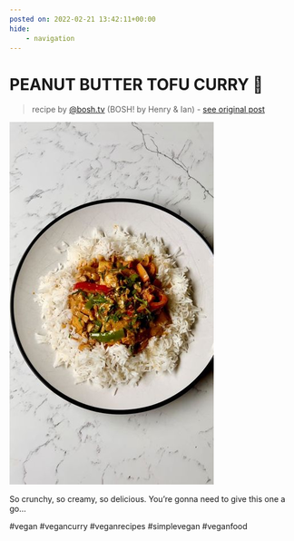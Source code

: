 ```yaml
---
posted on: 2022-02-21 13:42:11+00:00
hide:
    - navigation
---
```


# PEANUT BUTTER TOFU CURRY 🍛  

> recipe by [@bosh.tv](https://www.instagram.com/bosh.tv/) 
(BOSH! by Henry & Ian) - [see original post](https://instagram.com/p/CaPcmHHjhNX)

![](../img/bosh.tv_21-02-2022_1302.png)

So crunchy, so creamy, so delicious.
You’re gonna need to give this one a go…

\#vegan \#vegancurry \#veganrecipes \#simplevegan \#veganfood 